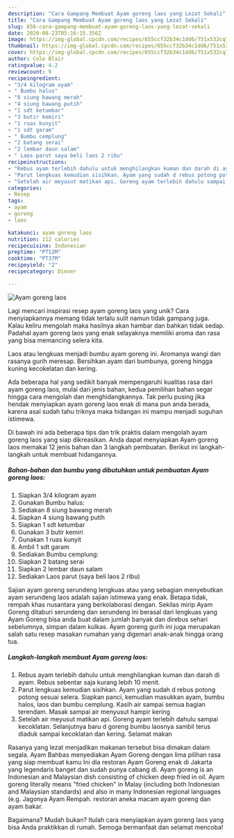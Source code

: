```yaml
---
description: "Cara Gampang Membuat Ayam goreng laos yang Lezat Sekali"
title: "Cara Gampang Membuat Ayam goreng laos yang Lezat Sekali"
slug: 656-cara-gampang-membuat-ayam-goreng-laos-yang-lezat-sekali
date: 2020-08-23T05:16:15.356Z
image: https://img-global.cpcdn.com/recipes/655ccf32b34c1dd6/751x532cq70/ayam-goreng-laos-foto-resep-utama.jpg
thumbnail: https://img-global.cpcdn.com/recipes/655ccf32b34c1dd6/751x532cq70/ayam-goreng-laos-foto-resep-utama.jpg
cover: https://img-global.cpcdn.com/recipes/655ccf32b34c1dd6/751x532cq70/ayam-goreng-laos-foto-resep-utama.jpg
author: Cole Blair
ratingvalue: 4.2
reviewcount: 9
recipeingredient:
- "3/4 kilogram ayam"
- " Bumbu halus"
- "8 siung bawang merah"
- "4 siung bawang putih"
- "1 sdt ketumbar"
- "3 butir kemiri"
- "1 ruas kunyit"
- "1 sdt garam"
- " Bumbu cemplung"
- "2 batang serai"
- "2 lembar daun salam"
- " Laos parut saya beli laos 2 ribu"
recipeinstructions:
- "Rebus ayam terlebih dahulu untuk menghilangkan kuman dan darah di ayam. Rebus sebentar saja kurang lebih 10 menit."
- "Parut lengkuas kemudian sisihkan. Ayam yang sudah d rebus potong potong sesuai selera. Siapkan panci, kemudian masukkan ayam, bumbu halos, laos dan bumbu cemplung. Kasih air sampai semua bagian terendam. Masak sampai air menyusut hampir kering"
- "Setelah air meyusut matikan api. Goreng ayam terlebih dahulu sampai kecoklatan. Selanjutnya baru d goreng bumbu laosnya sambil terus diaduk sampai kecoklatan dan kering. Selamat makan"
categories:
- Resep
tags:
- ayam
- goreng
- laos

katakunci: ayam goreng laos 
nutrition: 112 calories
recipecuisine: Indonesian
preptime: "PT12M"
cooktime: "PT37M"
recipeyield: "2"
recipecategory: Dinner

---
```



![Ayam goreng laos](https://img-global.cpcdn.com/recipes/655ccf32b34c1dd6/751x532cq70/ayam-goreng-laos-foto-resep-utama.jpg)

Lagi mencari inspirasi resep ayam goreng laos yang unik? Cara menyiapkannya memang tidak terlalu sulit namun tidak gampang juga. Kalau keliru mengolah maka hasilnya akan hambar dan bahkan tidak sedap. Padahal ayam goreng laos yang enak selayaknya memiliki aroma dan rasa yang bisa memancing selera kita.

Laos atau lengkuas menjadi bumbu ayam goreng ini. Aromanya wangi dan rasanya gurih meresap. Bersihkan ayam dari bumbunya, goreng hingga kuning kecokelatan dan kering.

Ada beberapa hal yang sedikit banyak mempengaruhi kualitas rasa dari ayam goreng laos, mulai dari jenis bahan, kedua pemilihan bahan segar hingga cara mengolah dan menghidangkannya. Tak perlu pusing jika hendak menyiapkan ayam goreng laos enak di mana pun anda berada, karena asal sudah tahu triknya maka hidangan ini mampu menjadi suguhan istimewa.


Di bawah ini ada beberapa tips dan trik praktis dalam mengolah ayam goreng laos yang siap dikreasikan. Anda dapat menyiapkan Ayam goreng laos memakai 12 jenis bahan dan 3 langkah pembuatan. Berikut ini langkah-langkah untuk membuat hidangannya.

<!--inarticleads1-->

##### Bahan-bahan dan bumbu yang dibutuhkan untuk pembuatan Ayam goreng laos:

1. Siapkan 3/4 kilogram ayam
1. Gunakan  Bumbu halus:
1. Sediakan 8 siung bawang merah
1. Siapkan 4 siung bawang putih
1. Siapkan 1 sdt ketumbar
1. Gunakan 3 butir kemiri
1. Gunakan 1 ruas kunyit
1. Ambil 1 sdt garam
1. Sediakan  Bumbu cemplung:
1. Siapkan 2 batang serai
1. Siapkan 2 lembar daun salam
1. Sediakan  Laos parut (saya beli laos 2 ribu)


Sajian ayam goreng serundeng lengkuas atau yang sebagian menyebutkan ayam serundeng laos adalah sajian istimewa yang enak. Betapa tidak, rempah khas nusantara yang berkolaborasi dengan. Sekilas mirip Ayam Goreng ditaburi serundeng dan serundeng ini berasal dari lengkuas yang Ayam Goreng bisa anda buat dalam jumlah banyak dan direbus sehari sebelumnya, simpan dalam kulkas. Ayam goreng gurih ini juga merupakan salah satu resep masakan rumahan yang digemari anak-anak hingga orang tua. 

<!--inarticleads2-->

##### Langkah-langkah membuat Ayam goreng laos:

1. Rebus ayam terlebih dahulu untuk menghilangkan kuman dan darah di ayam. Rebus sebentar saja kurang lebih 10 menit.
1. Parut lengkuas kemudian sisihkan. Ayam yang sudah d rebus potong potong sesuai selera. Siapkan panci, kemudian masukkan ayam, bumbu halos, laos dan bumbu cemplung. Kasih air sampai semua bagian terendam. Masak sampai air menyusut hampir kering
1. Setelah air meyusut matikan api. Goreng ayam terlebih dahulu sampai kecoklatan. Selanjutnya baru d goreng bumbu laosnya sambil terus diaduk sampai kecoklatan dan kering. Selamat makan


Rasanya yang lezat menjadikan makanan tersebut bisa dimakan dalam segala. Ayam Bahbas menyediakan Ayam Goreng dengan lima pilihan rasa yang siap membuat kamu Ini dia restoran Ayam Goreng enak di Jakarta yang legendaris banget dan sudah punya cabang di. Ayam goreng is an Indonesian and Malaysian dish consisting of chicken deep fried in oil. Ayam goreng literally means &#34;fried chicken&#34; in Malay (including both Indonesian and Malaysian standards) and also in many Indonesian regional languages (e.g. Jagonya Ayam Rempah. restoran aneka macam ayam goreng dan ayam bakar. 

Bagaimana? Mudah bukan? Itulah cara menyiapkan ayam goreng laos yang bisa Anda praktikkan di rumah. Semoga bermanfaat dan selamat mencoba!
